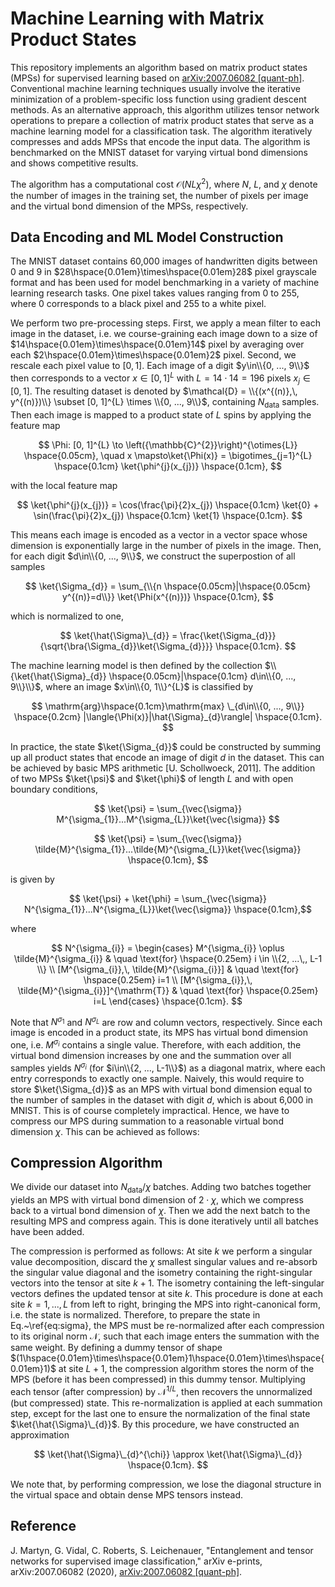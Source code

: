 # Machine Learning with Matrix Product States
This repository implements an algorithm based on matrix product states (MPSs) for supervised learning based on [arXiv:2007.06082 [quant-ph]](https://arxiv.org/abs/2007.06082). 
Conventional machine learning techniques usually involve the iterative minimization of a problem-specific loss function using gradient descent methods. As an alternative approach, this algorithm utilizes tensor network operations to prepare a collection of matrix product states that serve as a machine learning model for a classification task. The algorithm iteratively compresses and adds MPSs that encode the input data. The algorithm is benchmarked on the MNIST dataset for varying virtual bond dimensions and shows competitive results.

The algorithm has a computational cost $\mathcal{O}(N L \chi^{2})$, where $N$, $L$, and $\chi$ denote the number of images in the training set, the number of pixels per image and the virtual bond dimension of the MPSs, respectively.

## Data Encoding and ML Model Construction

The MNIST dataset contains 60,000 images of handwritten digits between 0 and 9 in $28\hspace{0.01em}\times\hspace{0.01em}28$ pixel grayscale format and has been used for model benchmarking in a variety of machine learning research tasks. One pixel takes values ranging from 0 to 255, where 0 corresponds to a black pixel and 255 to a white pixel.

We perform two pre-processing steps. First, we apply a mean filter to each image in the dataset, i.e. we course-graining each image down to a size of $14\hspace{0.01em}\times\hspace{0.01em}14$ pixel by averaging over each $2\hspace{0.01em}\times\hspace{0.01em}2$ pixel. Second, we rescale each pixel value to $[0, 1]$. Each image of a digit $y\in\\{0, ..., 9\\}$ then corresponds to a vector $x\in[0, 1]^{L}$ with $L = 14\cdot14 = 196$ pixels $x_{j}\in[0, 1]$. The resulting dataset is denoted by $\mathcal{D} = \\{(x^{(n)},\, y^{(n)})\\} \subset [0, 1]^{L} \times \\{0, ..., 9\\}$, containing $N_{\text{data}}$ samples.
Then each image is mapped to a product state of $L$ spins by applying the feature map

  $$ \Phi: [0, 1]^{L} \to \left({\mathbb{C}^{2}}\right)^{\otimes{L}} \hspace{0.05cm}, \quad x \mapsto\ket{\Phi(x)} = \bigotimes_{j=1}^{L}  \hspace{0.1cm} \ket{\phi^{j}(x_{j})} \hspace{0.1cm}, $$

with the local feature map

  $$ \ket{\phi^{j}(x_{j})} = \cos(\frac{\pi}{2}x_{j}) \hspace{0.1cm} \ket{0} + \sin(\frac{\pi}{2}x_{j}) \hspace{0.1cm} \ket{1} \hspace{0.1cm}. $$

This means each image is encoded as a vector in a vector space whose dimension is exponentially large in the number of pixels in the image. Then, for each digit $d\in\\{0, ..., 9\\}$, we construct the superpostion of all samples

  $$ \ket{\Sigma_{d}} = \sum_{\\{n \hspace{0.05cm}|\hspace{0.05cm} y^{(n)}=d\\}} \ket{\Phi(x^{(n)})} \hspace{0.1cm}, $$

which is normalized to one,

  $$ \ket{\hat{\Sigma}\_{d}} = \frac{\ket{\Sigma_{d}}}{\sqrt{\bra{\Sigma_{d}}\ket{\Sigma_{d}}}} \hspace{0.1cm}. $$

The machine learning model is then defined by the collection $\\{\ket{\hat{\Sigma}_{d}} \hspace{0.05cm}|\hspace{0.1cm} d\in\\{0, ..., 9\\}\\}$, where an image $x\in\\{0, 1\\}^{L}$ is classified by
  
  $$ \mathrm{arg}\hspace{0.1cm}\mathrm{max} \_{d\in\\{0, ..., 9\\}} \hspace{0.2cm} |\langle{\Phi(x)}|\hat{\Sigma}_{d}\rangle| \hspace{0.1cm}. $$

In practice, the state $\ket{\Sigma_{d}}$ could be constructed by summing up all product states that encode an image of digit $d$ in the dataset. This can be achieved by basic MPS arithmetic [U. Schollwoeck, 2011]. The addition of two MPSs $\ket{\psi}$ and $\ket{\phi}$ of length $L$ and with open boundary conditions,

  $$ \ket{\psi} = \sum_{\vec{\sigma}} M^{\sigma_{1}}...M^{\sigma_{L}}\ket{\vec{\sigma}} $$
  
  $$ \ket{\psi} = \sum_{\vec{\sigma}} \tilde{M}^{\sigma_{1}}...\tilde{M}^{\sigma_{L}}\ket{\vec{\sigma}} \hspace{0.1cm}, $$

is given by

  $$ \ket{\psi} + \ket{\phi} = \sum_{\vec{\sigma}} N^{\sigma_{1}}...N^{\sigma_{L}}\ket{\vec{\sigma}} \hspace{0.1cm},$$

where

$$ N^{\sigma_{i}} =
\begin{cases}
    M^{\sigma_{i}} \oplus \tilde{M}^{\sigma_{i}} & \quad \text{for} \hspace{0.25em} i \in \\{2, ...\,, L-1 \\} \\
    [M^{\sigma_{i}},\, \tilde{M}^{\sigma_{i}}] & \quad \text{for} \hspace{0.25em} i=1 \\
    [M^{\sigma_{i}},\, \tilde{M}^{\sigma_{i}}]^{\mathrm{T}} & \quad \text{for} \hspace{0.25em} i=L
\end{cases} \hspace{0.1cm}. $$

Note that $N^{\sigma_{1}}$ and $N^{\sigma_{L}}$ are row and column vectors, respectively. Since each image is encoded in a product state, its MPS has virtual bond dimension one, i.e. $M^{\sigma_{i}}$ contains a single value. Therefore, with each addition, the virtual bond dimension increases by one and the summation over all samples yields $N^{\sigma_{i}}$ (for $i\in\\{2, ..., L-1\\}$) as a diagonal matrix, where each entry corresponds to exactly one sample. Naively, this would require to store $\ket{\Sigma_{d}}$ as an MPS with virtual bond dimension equal to the number of samples in the dataset with digit $d$, which is about 6,000 in MNIST. This is of course completely impractical. Hence, we have to compress our MPS during summation to a reasonable virtual bond dimension $\chi$. This can be achieved as follows:

## Compression Algorithm

We divide our dataset into $N_{\text{data}}/\chi$ batches. Adding two batches together yields an MPS with virtual bond dimension of $2\cdot\chi$, which we compress back to a virtual bond dimension of $\chi$. Then we add the next batch to the resulting MPS and compress again. This is done iteratively until all batches have been added.

The compression is performed as follows: At site $k$ we perform a singular value decomposition, discard the $\chi$ smallest singular values and re-absorb the singular value diagonal and the isometry containing the right-singular vectors into the tensor at site $k+1$. The isometry containing the left-singular vectors defines the updated tensor at site $k$. This procedure is done at each site $k = 1, ..., L$ from left to right, bringing the MPS into right-canonical form, i.e. the state is normalized. Therefore, to prepare the state in Eq.~\ref{eq:sigma}, the MPS must be re-normalized after each compression to its original norm $\mathcal{N}$, such that each image enters the summation with the same weight. By defining a dummy tensor of shape $(1\hspace{0.01em}\times\hspace{0.01em}1\hspace{0.01em}\times\hspace{0.01em}1)$ at site $L+1$, the compression algorithm stores the norm of the MPS (before it has been compressed) in this dummy tensor. Multiplying each tensor (after compression) by $\mathcal{N}^{1/L}$, then recovers the unnormalized (but compressed) state. This re-normalization is applied at each summation step, except for the last one to ensure the normalization of the final state $\ket{\hat{\Sigma}\_{d}}$. By this procedure, we have constructed an approximation

  $$ \ket{\hat{\Sigma}\_{d}^{\chi}} \approx \ket{\hat{\Sigma}\_{d}} \hspace{0.1cm}. $$

We note that, by performing compression, we lose the diagonal structure in the virtual space and obtain dense MPS tensors instead.

## Reference

J. Martyn, G. Vidal, C. Roberts, S. Leichenauer, "Entanglement and tensor networks for supervised image classification," arXiv e-prints, arXiv:2007.06082 (2020), [arXiv:2007.06082 [quant-ph]](https://arxiv.org/abs/2007.06082).
